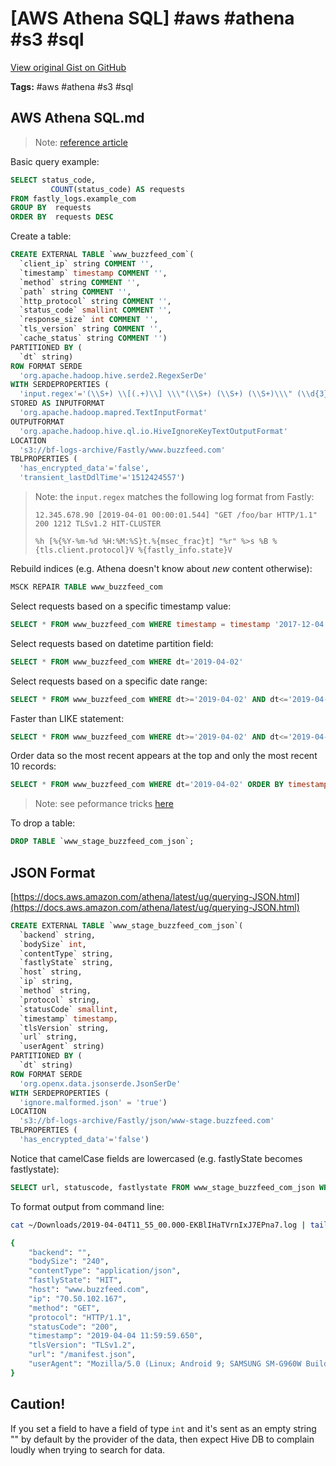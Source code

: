 # [AWS Athena SQL] #aws #athena #s3 #sql

[View original Gist on GitHub](https://gist.github.com/Integralist/e73a5f698058493e25eb301c4bcbf972)

**Tags:** #aws #athena #s3 #sql

## AWS Athena SQL.md

> Note: [reference article](https://medium.com/@samparkinson_/query-fastly-logs-using-amazon-athena-f262bc58d27c)

Basic query example:

```sql
SELECT status_code,
         COUNT(status_code) AS requests
FROM fastly_logs.example_com
GROUP BY  requests
ORDER BY  requests DESC
```

Create a table:

```sql
CREATE EXTERNAL TABLE `www_buzzfeed_com`(
  `client_ip` string COMMENT '', 
  `timestamp` timestamp COMMENT '', 
  `method` string COMMENT '', 
  `path` string COMMENT '', 
  `http_protocol` string COMMENT '', 
  `status_code` smallint COMMENT '', 
  `response_size` int COMMENT '', 
  `tls_version` string COMMENT '', 
  `cache_status` string COMMENT '')
PARTITIONED BY ( 
  `dt` string)
ROW FORMAT SERDE 
  'org.apache.hadoop.hive.serde2.RegexSerDe' 
WITH SERDEPROPERTIES ( 
  'input.regex'='(\\S+) \\[(.+)\\] \\\"(\\S+) (\\S+) (\\S+)\\\" (\\d{3}) (\\d+) (\\S+) (\\S+)$') 
STORED AS INPUTFORMAT 
  'org.apache.hadoop.mapred.TextInputFormat' 
OUTPUTFORMAT 
  'org.apache.hadoop.hive.ql.io.HiveIgnoreKeyTextOutputFormat'
LOCATION
  's3://bf-logs-archive/Fastly/www.buzzfeed.com'
TBLPROPERTIES (
  'has_encrypted_data'='false', 
  'transient_lastDdlTime'='1512424557')
```

> Note: the `input.regex` matches the following log format from Fastly:
>
> ```12.345.678.90 [2019-04-01 00:00:01.544] "GET /foo/bar HTTP/1.1" 200 1212 TLSv1.2 HIT-CLUSTER```
>
> ```%h [%{%Y-%m-%d %H:%M:%S}t.%{msec_frac}t] "%r" %>s %B %{tls.client.protocol}V %{fastly_info.state}V```

Rebuild indices (e.g. Athena doesn't know about _new_ content otherwise):


```sql
MSCK REPAIR TABLE www_buzzfeed_com
```

Select requests based on a specific timestamp value:

```sql
SELECT * FROM www_buzzfeed_com WHERE timestamp = timestamp '2017-12-04 21:50:01.646' AND cache_status LIKE 'HIT%'
```

Select requests based on datetime partition field:

```sql
SELECT * FROM www_buzzfeed_com WHERE dt='2019-04-02'
```

Select requests based on a specific date range:

```sql
SELECT * FROM www_buzzfeed_com WHERE dt>='2019-04-02' AND dt<='2019-04-03' AND cache_status LIKE 'MISS%'
```

Faster than LIKE statement:

```sql
SELECT * FROM www_buzzfeed_com WHERE dt>='2019-04-02' AND dt<='2019-04-03' AND regexp_like(cache_status, '^(MISS|PASS)')
```

Order data so the most recent appears at the top and only the most recent 10 records:

```sql
SELECT * FROM www_buzzfeed_com WHERE dt='2019-04-02' ORDER BY timestamp DESC limit 10
```

> Note: see peformance tricks [here](https://aws.amazon.com/blogs/big-data/top-10-performance-tuning-tips-for-amazon-athena/)

To drop a table:

```sql
DROP TABLE `www_stage_buzzfeed_com_json`;
```

## JSON Format

[https://docs.aws.amazon.com/athena/latest/ug/querying-JSON.html](https://docs.aws.amazon.com/athena/latest/ug/querying-JSON.html)

```sql
CREATE EXTERNAL TABLE `www_stage_buzzfeed_com_json`(
  `backend` string,
  `bodySize` int,
  `contentType` string,
  `fastlyState` string,
  `host` string,
  `ip` string,
  `method` string,
  `protocol` string,
  `statusCode` smallint,
  `timestamp` timestamp,
  `tlsVersion` string,
  `url` string,
  `userAgent` string)
PARTITIONED BY ( 
  `dt` string)
ROW FORMAT SERDE 
  'org.openx.data.jsonserde.JsonSerDe'
WITH SERDEPROPERTIES (
  'ignore.malformed.json' = 'true')
LOCATION
  's3://bf-logs-archive/Fastly/json/www-stage.buzzfeed.com'
TBLPROPERTIES (
  'has_encrypted_data'='false')
```

Notice that camelCase fields are lowercased (e.g. fastlyState becomes fastlystate):

```sql
SELECT url, statuscode, fastlystate FROM www_stage_buzzfeed_com_json WHERE dt='2019-04-04' AND backend = '' ORDER BY timestamp DESC LIMIT 10
```

To format output from command line:

```bash
cat ~/Downloads/2019-04-04T11_55_00.000-EKBlIHaTVrnIxJ7EPna7.log | tail -n 1 | python -m json.tool

{
    "backend": "",
    "bodySize": "240",
    "contentType": "application/json",
    "fastlyState": "HIT",
    "host": "www.buzzfeed.com",
    "ip": "70.50.102.167",
    "method": "GET",
    "protocol": "HTTP/1.1",
    "statusCode": "200",
    "timestamp": "2019-04-04 11:59:59.650",
    "tlsVersion": "TLSv1.2",
    "url": "/manifest.json",
    "userAgent": "Mozilla/5.0 (Linux; Android 9; SAMSUNG SM-G960W Build/PPR1.180610.011) AppleWebKit/537.36 (KHTML, like Gecko) SamsungBrowser/9.2 Chrome/67.0.3396.87 Mobile Safari/537.36"
}
```

## Caution!

If you set a field to have a field of type `int` and it's sent as an empty string "" by default by the provider of the data, then expect Hive DB to complain loudly when trying to search for data.

